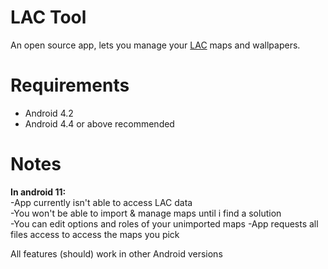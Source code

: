 # LAC Tool
An open source app, lets you manage your <a href="https://play.google.com/store/apps/details?id=com.MA.LAC">LAC</a> maps and wallpapers.

# Requirements
- Android 4.2
- Android 4.4 or above recommended

# Notes
<b>In android 11:</b><br />
-App currently isn't able to access LAC data<br />
-You won't be able to import & manage maps until i find a solution<br />
-You can edit options and roles of your unimported maps
-App requests all files access to access the maps you pick

All features (should) work in other Android versions
